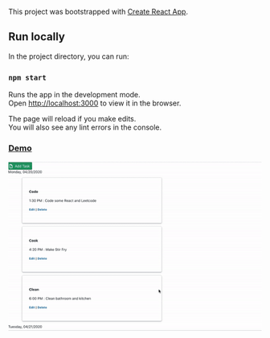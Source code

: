 This project was bootstrapped with [Create React App](https://github.com/facebook/create-react-app).

## Run locally

In the project directory, you can run:

### `npm start`

Runs the app in the development mode.<br />
Open [http://localhost:3000](http://localhost:3000) to view it in the browser.

The page will reload if you make edits.<br />
You will also see any lint errors in the console.


### [Demo](https://pranav-manik.github.io/to-do-list)


![](https://github.com/pranav-manik/to-do-list/blob/master/to-do-record.gif)
